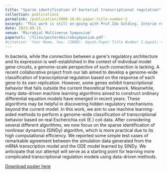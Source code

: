 ```yaml
---
title: "Sparse identification of bacterial transcriptional regulation"
collection: publications
permalink: /publication/2009-10-01-paper-title-number-2
excerpt: 'This work is still on-going with Prof.Ido Golding. Interim results are presented in Microbial Multiverse Symposium. You can download the poster below or click the title to see more.'
date: 2023-09-15
venue: 'Microbial Multiverse Symposium'
paperurl: '/files/poster4microbsymposium.pdf'
#citation: 'Your Name, You. (2009). &quot;Paper Title Number 1.&quot; <i>Journal 1</i>. 1(1).'
---
```

In bacteria, while the connection between a gene's regulatory architecture and its expression is well-established in the context of individual model gene circuits, a genome-scale perspective of such connection is lacking. A recent collaborative project from our lab aimed to develop a genome-wide classification of transcriptional regulation based on the response of each gene to its own replication. However, some genes exhibit transcriptional behavior that falls outside the current theoretical framework. Meanwhile, many data-driven machine learning algorithms aimed to construct ordinary differential equation models have emerged in recent years. These algorithms may be helpful in discovering hidden regulatory mechanisms beyond the current model. In this work, we aim to use machine learning-aided methods to perform a genome-wide classification of transcriptional behavior based on real Escherichia coli (E.) coli data. After considering several different algorithms, we now focus on the sparse identification of nonlinear dynamics (SINDy) algorithm, which is more practical due to its high computational efficiency. We reported some simple test cases of remarkable agreement between the simulation data generated from the mRNA transcription model and the ODE model learned by SINDy. We anticipate that our attempt will serve as a starting point for learning more complicated transcriptional regulation models using data-driven methods.

[Download poster here](/files/poster4microbsymposium.pdf)

